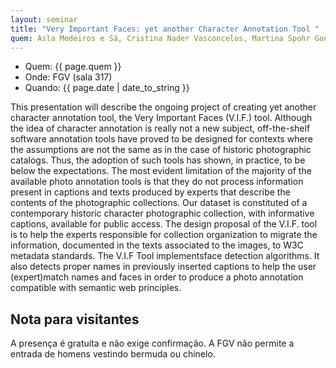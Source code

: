 ```yaml
---
layout: seminar
title: "Very Important Faces: yet another Character Annotation Tool "
quem: Asla Medeiros e Sá, Cristina Nader Vasconcelos, Martina Spohr Goncalves and Paulo Cezar Carvalho 
---
```


- Quem: {{ page.quem }}
- Onde:  FGV (sala 317)
- Quando: {{ page.date | date_to_string }}

This presentation will describe the ongoing project of creating yet
another character annotation tool, the Very Important Faces (V.I.F.)
tool. Although the idea of character annotation is really not a new
subject, off-the-shelf software annotation tools have proved to be
designed for contexts where the assumptions are not the same as in the
case of historic photographic catalogs. Thus, the adoption of such
tools has shown, in practice, to be below the expectations. The most
evident limitation of the majority of the available photo annotation
tools is that they do not process information present in captions and
texts produced by experts that describe the contents of the
photographic collections. Our dataset is constituted of a contemporary
historic character photographic collection, with informative captions,
available for public access. The design proposal of the V.I.F. tool is
to help the experts responsible for collection organization to migrate
the information, documented in the texts associated to the images, to
W3C metadata standards. The V.I.F Tool implementsface detection
algorithms. It also detects proper names in previously inserted
captions to help the user (expert)match names and faces in order to
produce a photo annotation compatible with semantic web principles.

## Nota para visitantes

A presença é gratuíta e não exige confirmação. A FGV não permite a
entrada de homens vestindo bermuda ou chinelo.

